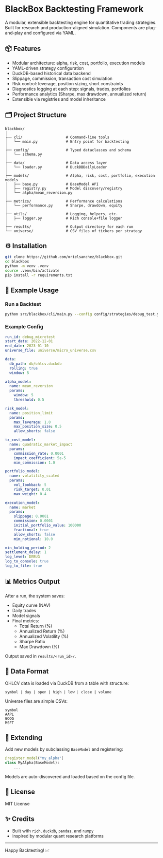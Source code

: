 
# BlackBox Backtesting Framework

A modular, extensible backtesting engine for quantitative trading strategies. Built for research and production-aligned simulation. Components are plug-and-play and configured via YAML.

## 📦 Features

- Modular architecture: alpha, risk, cost, portfolio, execution models
- YAML-driven strategy configuration
- DuckDB-based historical data backend
- Slippage, commission, transaction cost simulation
- Risk control: leverage, position sizing, short constraints
- Diagnostics logging at each step: signals, trades, portfolios
- Performance analytics (Sharpe, max drawdown, annualized return)
- Extensible via registries and model inheritance

## 🗂️ Project Structure

```
blackbox/
│
├── cli/                    # Command-line tools
│   └── main.py             # Entry point for backtesting
│
├── config/                 # Typed dataclasses and schema
│   └── schema.py
│
├── data/                   # Data access layer
│   └── loader.py           # DuckDBDailyLoader
│
├── models/                 # Alpha, risk, cost, portfolio, execution models
│   ├── base.py             # BaseModel API
│   ├── registry.py         # Model discovery/registry
│   └── alpha/mean_reversion.py
│
├── metrics/                # Performance calculations
│   └── performance.py      # Sharpe, drawdown, equity
│
├── utils/                  # Logging, helpers, etc.
│   ├── logger.py           # Rich console+file logger
│
├── results/                # Output directory for each run
└── universe/               # CSV files of tickers per strategy
```

## ⚙️ Installation

```bash
git clone https://github.com/orielsanchez/blackbox.git
cd blackbox
python -m venv .venv
source .venv/bin/activate
pip install -r requirements.txt
```

## 🧠 Example Usage

### Run a Backtest

```bash
python src/blackbox/cli/main.py --config config/strategies/debug_test.yaml
```

### Example Config

```yaml
run_id: debug_microtest
start_date: 2022-12-01
end_date: 2023-01-10
universe_file: universe/micro_universe.csv

data:
  db_path: db/ohlcv.duckdb
  rolling: true
  window: 5

alpha_model:
  name: mean_reversion
  params:
    window: 5
    threshold: 0.5

risk_model:
  name: position_limit
  params:
    max_leverage: 1.0
    max_position_size: 0.5
    allow_shorts: false

tx_cost_model:
  name: quadratic_market_impact
  params:
    commission_rate: 0.0001
    impact_coefficient: 5e-5
    min_commission: 1.0

portfolio_model:
  name: volatility_scaled
  params:
    vol_lookback: 5
    risk_target: 0.01
    max_weight: 0.4

execution_model:
  name: market
  params:
    slippage: 0.0001
    commission: 0.0001
    initial_portfolio_value: 100000
    fractional: true
    allow_shorts: false
    min_notional: 10.0

min_holding_period: 2
settlement_delay: 1
log_level: DEBUG
log_to_console: true
log_to_file: true
```

## 📊 Metrics Output

After a run, the system saves:

- Equity curve (NAV)
- Daily trades
- Model signals
- Final metrics:
  - Total Return (%)
  - Annualized Return (%)
  - Annualized Volatility (%)
  - Sharpe Ratio
  - Max Drawdown (%)

Output saved in `results/<run_id>/`.

## 📁 Data Format

OHLCV data is loaded via DuckDB from a table with structure:

```
symbol | day | open | high | low | close | volume
```

Universe files are simple CSVs:

```
symbol
AAPL
GOOG
MSFT
```

## 🔧 Extending

Add new models by subclassing `BaseModel` and registering:

```python
@register_model("my_alpha")
class MyAlpha(BaseModel):
    ...
```

Models are auto-discovered and loaded based on the config file.

## 📝 License

MIT License

## ✨ Credits

- Built with `rich`, `duckdb`, `pandas`, and `numpy`
- Inspired by modular quant research platforms

---

Happy Backtesting! 📈
